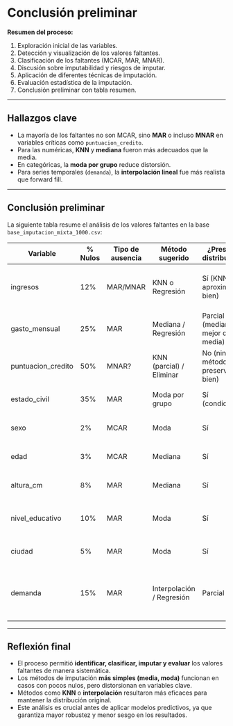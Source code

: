 # Conclusión preliminar

**Resumen del proceso:**  
1. Exploración inicial de las variables.  
2. Detección y visualización de los valores faltantes.  
3. Clasificación de los faltantes (MCAR, MAR, MNAR).  
4. Discusión sobre imputabilidad y riesgos de imputar.  
5. Aplicación de diferentes técnicas de imputación.  
6. Evaluación estadística de la imputación.  
7. Conclusión preliminar con tabla resumen.

---

## Hallazgos clave

- La mayoría de los faltantes no son MCAR, sino **MAR** o incluso **MNAR** en variables críticas como `puntuacion_credito`.  
- Para las numéricas, **KNN** y **mediana** fueron más adecuados que la media.  
- En categóricas, la **moda por grupo** reduce distorsión.  
- Para series temporales (`demanda`), la **interpolación lineal** fue más realista que forward fill.

---

## Conclusión preliminar

La siguiente tabla resume el análisis de los valores faltantes en la base `base_imputacion_mixta_1000.csv`:

| Variable            | % Nulos | Tipo de ausencia | Método sugerido       | ¿Preserva distribución? | Comentario |
|---------------------|---------|------------------|-----------------------|--------------------------|------------|
| ingresos            | 12%     | MAR/MNAR         | KNN o Regresión       | Sí (KNN se aproxima bien) | Se asocia a sexo y crédito; cuidado con sesgos. |
| gasto_mensual       | 25%     | MAR              | Mediana / Regresión   | Parcial (mediana mejor que media) | Relacionado con ingresos y segmento. |
| puntuacion_credito  | 50%     | MNAR?            | KNN (parcial) / Eliminar | No (ningún método preserva bien) | Muy alto % de nulos; sesgo probable. |
| estado_civil        | 35%     | MAR              | Moda por grupo        | Sí (condicional) | Depende de factores demográficos. |
| sexo                | 2%      | MCAR             | Moda                  | Sí | Muy pocos nulos, baja afectación. |
| edad                | 3%      | MCAR             | Mediana               | Sí | Distribución estable tras imputar. |
| altura_cm           | 8%      | MAR              | Mediana               | Sí | Sin distorsiones grandes. |
| nivel_educativo     | 10%     | MAR              | Moda                  | Sí | Moda conserva proporciones principales. |
| ciudad              | 5%      | MAR              | Moda                  | Sí | Asociada con crédito, pero % bajo. |
| demanda             | 15%     | MAR              | Interpolación / Regresión | Parcial | Forward fill crea tramos planos, interpolación es más realista. |

---

## Reflexión final

- El proceso permitió **identificar, clasificar, imputar y evaluar** los valores faltantes de manera sistemática.  
- Los métodos de imputación **más simples (media, moda)** funcionan en casos con pocos nulos, pero distorsionan en variables clave.  
- Métodos como **KNN** o **interpolación** resultaron más eficaces para mantener la distribución original.  
- Este análisis es crucial antes de aplicar modelos predictivos, ya que garantiza mayor robustez y menor sesgo en los resultados.  

